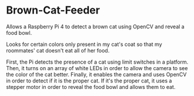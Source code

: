 # Brown-Cat-Feeder
 Allows a Raspberry Pi 4 to detect a brown cat using OpenCV and reveal a food bowl.

Looks for certain colors only present in my cat's coat so that my roommates' cat
doesn't eat all of her food.

First, the Pi detects the presence of a cat using limit switches in a platform.
Then, it turns on an array of white LEDs in order to allow the camera to see the color
of the cat better. Finally, it enables the camera and uses OpenCV in order to detect
if it is the proper cat. If it's the proper cat, it uses a stepper motor in order to reveal
the food bowl and allows them to eat.